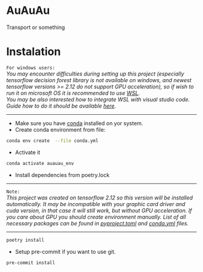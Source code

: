 # AuAuAu
Transport or something



# Instalation

`For windows users:`  
*You may encounter difficulties during 
setting up this project (especially tensorflow decision forest library is not available on windows, and newest tensorflow versions >= 2.12 do not support GPU acceleration), so if wish to run it on microsoft OS it is recommended to use [WSL](https://techcommunity.microsoft.com/t5/windows-11/how-to-install-the-linux-windows-subsystem-in-windows-11/m-p/2701207).  
You may be also interested how to integrate WSL with visual studio code. Guide how to do it should be available [here](https://code.visualstudio.com/docs/remote/wsl).*

----
  

- Make sure you have [conda](https://conda.io/projects/conda/en/latest/user-guide/install/index.html) installed on yor system.
- Create conda environment from file:
```bash
conda env create  --file conda.yml
```
- Activate it
```bash
conda activate auauau_env
```
- Install dependencies from poetry.lock

----
`Note:`   
*This project was created on tensorflow 2.12 so this version will be installed automatically. It may be incompatible with your graphic card driver and cuda version, in that case it will still work, but without GPU acceleration. If you care about GPU you should create environment manually. List of all necessary packages can be found in [pyproject.toml](pyproject.toml) and [conda.yml](conda.yml) files.*

----
```bash
poetry install
```

- Setup pre-commit if you want to use git.
```bash
pre-commit install
```
